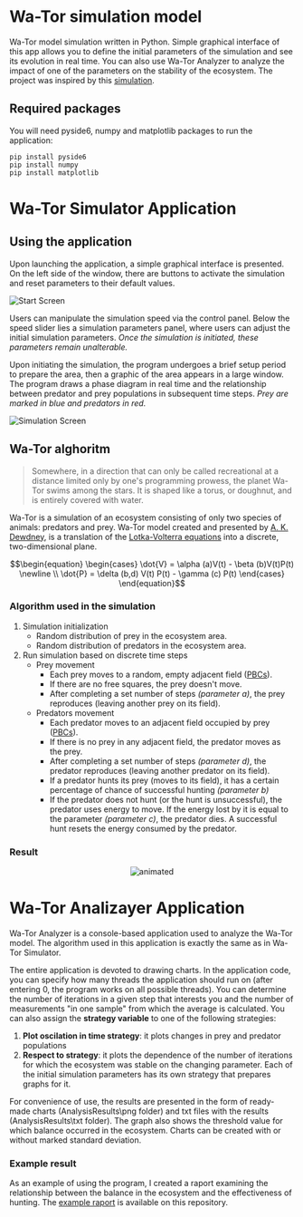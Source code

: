 # Wa-Tor simulation model
Wa-Tor model simulation written in Python. Simple graphical interface of this app allows you to define the initial parameters of the simulation and see its evolution in real time. You can also use Wa-Tor Analyzer to analyze the impact of one of the parameters on the stability of the ecosystem.
The project was inspired by this [simulation](http://en.alife.pl/predators-and-prey-the-Lotka-Volterra-model).

## Required packages

You will need pyside6, numpy and matplotlib packages to run the application:
```
pip install pyside6
pip install numpy
pip install matplotlib
```

# Wa-Tor Simulator Application
## Using the application
Upon launching the application, a simple graphical interface is presented. On the left side of the window, there are buttons to activate the simulation and reset parameters to their default values.

![Start Screen](https://github.com/jakrog01/Wator/assets/141222606/76bf8e6c-ff35-4398-839e-1f6c1627bc62)

Users can manipulate the simulation speed via the control panel.
Below the speed slider lies a simulation parameters panel, where users can adjust the initial simulation parameters. *Once the simulation is initiated, these parameters remain unalterable.*

Upon initiating the simulation, the program undergoes a brief setup period to prepare the area, then a graphic of the area appears in a large window. 
The program draws a phase diagram in real time and the relationship between predator and prey populations in subsequent time steps.
*Prey are marked in blue and predators in red.*

![Simulation Screen](https://github.com/jakrog01/Wator/assets/141222606/55d61a38-2244-4d51-975c-f33dbaf3139a)

## Wa-Tor alghoritm
> Somewhere, in a direction that can only be called recreational at a distance limited only by one's programming prowess, the planet Wa-Tor swims among the stars. It is shaped like a torus, or doughnut, and is entirely covered with water.

Wa-Tor is a simulation of an ecosystem consisting of only two species of animals: predators and prey.
Wa-Tor model created and presented by [A. K. Dewdney](http://cs.gettysburg.edu/~tneller/cs107/wator_dewdney.pdf), is a translation of the [Lotka-Volterra equations](https://en.wikipedia.org/wiki/Lotka%E2%80%93Volterra_equations) into a discrete, two-dimensional plane.

$$\begin{equation}
\begin{cases}
\dot{V} = \alpha (a)V(t) - \beta (b)V(t)P(t)  \newline \\
\dot{P} = \delta (b,d) V(t) P(t) - \gamma (c) P(t)
\end{cases}
\end{equation}$$

### Algorithm used in the simulation
1. Simulation initialization
   - Random distribution of prey in the ecosystem area.
   - Random distribution of predators in the ecosystem area.
2. Run simulation based on discrete time steps
   - Prey movement
     - Each prey moves to a random, empty adjacent field ([PBCs](https://en.wikipedia.org/wiki/Periodic_boundary_conditions)).
     - If there are no free squares, the prey doesn't move.
     - After completing a set number of steps _(parameter a)_, the prey reproduces (leaving another prey on its field).
   - Predators movement
     - Each predator moves to an adjacent field occupied by prey ([PBCs](https://en.wikipedia.org/wiki/Periodic_boundary_conditions)).
     - If there is no prey in any adjacent field, the predator moves as the prey.
     - After completing a set number of steps _(parameter d)_, the predator reproduces (leaving another predator on its field).
     - If a predator hunts its prey (moves to its field), it has a certain percentage of chance of successful hunting _(parameter b)_
     - If the predator does not hunt (or the hunt is unsuccessful), the predator uses energy to move. If the energy lost by it is equal to the parameter _(parameter c)_, the predator dies. A successful hunt resets the energy consumed by the predator.

### Result
<p align="center">
  <img src="https://github.com/jakrog01/Wa-Tor/assets/141222606/b764269e-f7e0-4c66-838e-4d6c08036a7b" alt="animated" />
</p>

# Wa-Tor Analizayer Application
Wa-Tor Analyzer is a console-based application used to analyze the Wa-Tor model. The algorithm used in this application is exactly the same as in Wa-Tor Simulator.

The entire application is devoted to drawing charts. In the application code, you can specify how many threads the application should run on (after entering 0, the program works on all possible threads). You can determine the number of iterations in a given step that interests you and the number of measurements "in one sample" from which the average is calculated. You can also assign the **strategy variable** to one of the following strategies:
1. **Plot oscilation in time strategy**: it plots changes in prey and predator populations
2. **Respect to strategy**: it plots the dependence of the number of iterations for which the ecosystem was stable on the changing parameter. Each of the initial simulation parameters has its own strategy that prepares graphs for it.

For convenience of use, the results are presented in the form of ready-made charts (AnalysisResults\png folder) and txt files with the results (AnalysisResults\txt folder). The graph also shows the threshold value for which balance occurred in the ecosystem. Charts can be created with or without marked standard deviation.

### Example result
As an example of using the program, I created a raport examining the relationship between the balance in the ecosystem and the effectiveness of hunting. The [example raport](Wa_TorRaportExample.pdf) is available on this repository.
